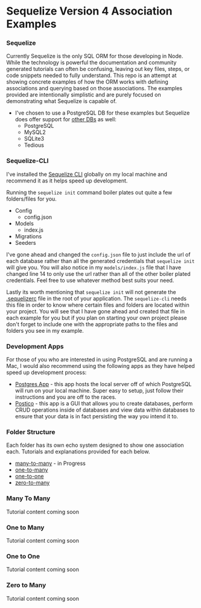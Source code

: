 # Sequelize Version 4 Association Examples

### Sequelize
Currently Sequelize is the only SQL ORM for those developing in Node. While the technology is powerful the documentation and community generated tutorials can often be confusing, leaving out key files, steps, or code snippets needed to fully understand. This repo is an attempt at showing concrete examples of how the ORM works with defining associations and querying based on those associations. The examples provided are intentionally simplistic and are purely focused on demonstrating what Sequelize is capable of.

- I've chosen to use a PostgreSQL DB for these examples but Sequelize does offer support for [other DBs](http://docs.sequelizejs.com/manual/installation/getting-started.html) as well:
  - PostgreSQL
  - MySQL2
  - SQLite3
  - Tedious

### Sequelize-CLI
I've installed the [Sequelize CLI](https://github.com/sequelize/cli) globally on my local machine and recommend it as it helps speed up development.

Running the `sequelize init` command boiler plates out quite a few folders/files for you.
  - Config
    - config.json
  - Models
    - index.js
  - Migrations
  - Seeders

I've gone ahead and changed the `config.json` file to just include the url of each database rather than all the generated credentials that `sequelize init` will give you.  You will also notice in my `models/index.js` file that I have changed line 14 to only use the url rather than all of the other boiler plated credentials. Feel free to use whatever method best suits your need.

Lastly its worth mentioning that `sequelize init` will not generate the [.sequelizerc](http://docs.sequelizejs.com/manual/tutorial/migrations.html#the-sequelizerc-file) file in the root of your application. The `sequelize-cli` needs this file in order to know where certain files and folders are located within your project. You will see that I have gone ahead and created that file in each example for you but if you plan on starting your own project please don't forget to include one with the appropriate paths to the files and folders you see in my example.

### Development Apps
For those of you who are interested in using PostgreSQL and are running a Mac, I would also recommend using the following apps as they have helped speed up development process:

  - [Postgres App](https://postgresapp.com/) - this app hosts the local server off of which PostgreSQL will run on your local machine.  Super easy to setup, just follow their instructions and you are off to the races.
  - [Postico](https://eggerapps.at/postico/) - this app is a GUI that allows you to create databases, perform CRUD operations inside of databases and view data within databases to ensure that your data is in fact persisting the way you intend it to.

### Folder Structure
Each folder has its own echo system designed to show one association each. Tutorials and explanations provided for each below.
  - [many-to-many](https://github.com/williampruden/sequelize-associations#many-to-many) - in Progress
  - [one-to-many](https://github.com/williampruden/sequelize-associations#one-to-many)
  - [one-to-one](https://github.com/williampruden/sequelize-associations#one-to-one)
  - [zero-to-many](https://github.com/williampruden/sequelize-associations#zero-to-many)

### Many To Many
Tutorial content coming soon

### One to Many
Tutorial content coming soon

### One to One
Tutorial content coming soon

### Zero to Many
Tutorial content coming soon
